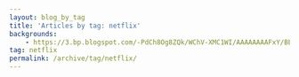 ```yaml
---
layout: blog_by_tag
title: 'Articles by tag: netflix'
backgrounds:
    - https://3.bp.blogspot.com/-PdCh8Og8ZQk/WChV-XMC1WI/AAAAAAAAFxY/BERQzOaWBtg3qxwXhfd3lE30vK7Zqi7RACPcB/s1600/IMG_1252.JPG
tag: netflix
permalink: /archive/tag/netflix/
---
```

